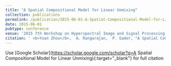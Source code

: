 ```yaml
---
title: "A Spatial Compositional Model for Linear Unmixing"
collection: publications
permalink: /publication/2015-06-01-A-Spatial-Compositional-Model-for-Linear-Unmixing
date: 2015-06-01
pubtype: conference
venue: '2015 7th Workshop on Hyperspectral Image and Signal Processing: Evolution in Remote Sensing (WHISPERS)'
citation: ' <b>Yuan Zhou</b>,  A. Rangarajan,  P. Gader, "A Spatial Compositional Model for Linear Unmixing." <i>2015 7th Workshop on Hyperspectral Image and Signal Processing: Evolution in Remote Sensing (WHISPERS)</i>, 2015.'
---
```

Use [Google Scholar](https://scholar.google.com/scholar?q=A Spatial Compositional Model for Linear Unmixing){:target="_blank"} for full citation